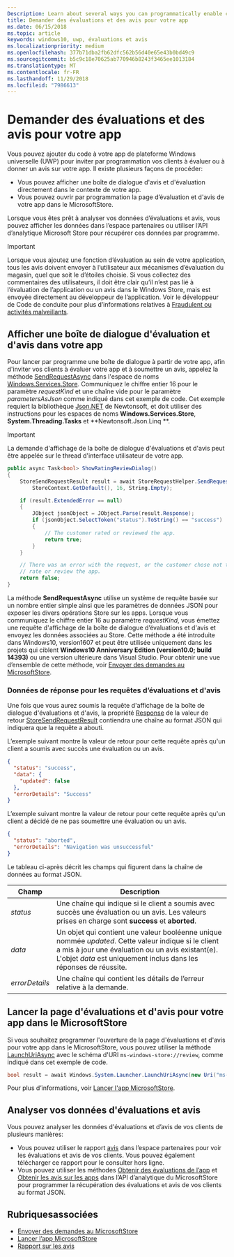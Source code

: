 ```yaml
---
Description: Learn about several ways you can programmatically enable customers to rate and review your app.
title: Demander des évaluations et des avis pour votre app
ms.date: 06/15/2018
ms.topic: article
keywords: windows10, uwp, évaluations et avis
ms.localizationpriority: medium
ms.openlocfilehash: 377b71dba2fb62dfc562b56d40e65e43b0bd49c9
ms.sourcegitcommit: b5c9c18e70625ab770946b8243f3465ee1013184
ms.translationtype: MT
ms.contentlocale: fr-FR
ms.lasthandoff: 11/29/2018
ms.locfileid: "7986613"
---
```

# <a name="request-ratings-and-reviews-for-your-app"></a>Demander des évaluations et des avis pour votre app

Vous pouvez ajouter du code à votre app de plateforme Windows universelle (UWP) pour inviter par programmation vos clients à évaluer ou à donner un avis sur votre app. Il existe plusieurs façons de procéder:
* Vous pouvez afficher une boîte de dialogue d'avis et d'évaluation directement dans le contexte de votre app.
* Vous pouvez ouvrir par programmation la page d’évaluation et d'avis de votre app dans le MicrosoftStore.

Lorsque vous êtes prêt à analyser vos données d’évaluations et avis, vous pouvez afficher les données dans l’espace partenaires ou utiliser l’API d’analytique Microsoft Store pour récupérer ces données par programme.

> [!IMPORTANT]
> Lorsque vous ajoutez une fonction d’évaluation au sein de votre application, tous les avis doivent envoyer à l’utilisateur aux mécanismes d’évaluation du magasin, quel que soit le d’étoiles choisie. Si vous collectez des commentaires des utilisateurs, il doit être clair qu’il n’est pas lié à l’évaluation de l’application ou un avis dans le Windows Store, mais est envoyée directement au développeur de l’application. Voir le développeur de Code de conduite pour plus d’informations relatives à [Fraudulent ou activités malveillants](https://docs.microsoft.com/legal/windows/agreements/store-developer-code-of-conduct#3-fraudulent-or-dishonest-activities).

## <a name="show-a-rating-and-review-dialog-in-your-app"></a>Afficher une boîte de dialogue d'évaluation et d'avis dans votre app

Pour lancer par programme une boîte de dialogue à partir de votre app, afin d'inviter vos clients à évaluer votre app et à soumettre un avis, appelez la méthode [SendRequestAsync](https://docs.microsoft.com/uwp/api/windows.services.store.storerequesthelper.sendrequestasync) dans l'espace de noms [Windows.Services.Store](https://docs.microsoft.com/uwp/api/windows.services.store). Communiquez le chiffre entier 16 pour le paramètre *requestKind* et une chaîne vide pour le paramètre *parametersAsJson* comme indiqué dans cet exemple de code. Cet exemple requiert la bibliothèque [Json.NET](http://www.newtonsoft.com/json) de Newtonsoft, et doit utiliser des instructions pour les espaces de noms **Windows.Services.Store**, **System.Threading.Tasks** et **Newtonsoft.Json.Linq **.

> [!IMPORTANT]
> La demande d'affichage de la boîte de dialogue d'évaluations et d'avis peut être appelée sur le thread d'interface utilisateur de votre app.

```csharp
public async Task<bool> ShowRatingReviewDialog()
{
    StoreSendRequestResult result = await StoreRequestHelper.SendRequestAsync(
        StoreContext.GetDefault(), 16, String.Empty);

    if (result.ExtendedError == null)
    {
        JObject jsonObject = JObject.Parse(result.Response);
        if (jsonObject.SelectToken("status").ToString() == "success")
        {
            // The customer rated or reviewed the app.
            return true;
        }
    }

    // There was an error with the request, or the customer chose not to
    // rate or review the app.
    return false;
}
```

La méthode **SendRequestAsync** utilise un système de requête basée sur un nombre entier simple ainsi que les paramètres de données JSON pour exposer les divers opérations Store sur les apps. Lorsque vous communiquez le chiffre entier 16 au paramètre *requestKind*, vous émettez une requête d'affichage de la boîte de dialogue d’évaluations et d'avis et envoyez les données associées au Store. Cette méthode a été introduite dans Windows10, version1607 et peut être utilisée uniquement dans les projets qui ciblent **Windows10 Anniversary Edition (version10.0; build 14393)** ou une version ultérieure dans Visual Studio. Pour obtenir une vue d’ensemble de cette méthode, voir [Envoyer des demandes au MicrosoftStore](send-requests-to-the-store.md).

### <a name="response-data-for-the-rating-and-review-request"></a>Données de réponse pour les requêtes d’évaluations et d'avis

Une fois que vous aurez soumis la requête d'affichage de la boîte de dialogue d'évaluations et d'avis, la propriété [Response](https://docs.microsoft.com/uwp/api/windows.services.store.storesendrequestresult.Response) de la valeur de retour [StoreSendRequestResult](https://docs.microsoft.com/uwp/api/windows.services.store.storesendrequestresult) contiendra une chaîne au format JSON qui indiquera que la requête a abouti.

L’exemple suivant montre la valeur de retour pour cette requête après qu'un client a soumis avec succès une évaluation ou un avis.

```json
{ 
  "status": "success", 
  "data": {
    "updated": false
  },
  "errorDetails": "Success"
}
```

L’exemple suivant montre la valeur de retour pour cette requête après qu'un client a décidé de ne pas soumettre une évaluation ou un avis.

```json
{ 
  "status": "aborted", 
  "errorDetails": "Navigation was unsuccessful"
}
```

Le tableau ci-après décrit les champs qui figurent dans la chaîne de données au format JSON.

|  Champ  |  Description  |
|----------------------|---------------|
|  *status*                   |  Une chaîne qui indique si le client a soumis avec succès une évaluation ou un avis. Les valeurs prises en charge sont  **success** et **aborted**.   |
|  *data*                   |  Un objet qui contient une valeur booléenne unique nommée *updated*. Cette valeur indique si le client a mis à jour une évaluation ou un avis existant(e). L'objet *data* est uniquement inclus dans les réponses de réussite.   |
|  *errorDetails*                   |  Une chaîne qui contient les détails de l’erreur relative à la demande. |

## <a name="launch-the-rating-and-review-page-for-your-app-in-the-store"></a>Lancer la page d'évaluations et d'avis pour votre app dans le MicrosoftStore

Si vous souhaitez programmer l'ouverture de la page d'évaluations et d'avis pour votre app dans le MicrosoftStore, vous pouvez utiliser la méthode [LaunchUriAsync](https://docs.microsoft.com/uwp/api/windows.system.launcher.launchuriasync) avec le schéma d'URI ```ms-windows-store://review```, comme indiqué dans cet exemple de code.

```csharp
bool result = await Windows.System.Launcher.LaunchUriAsync(new Uri("ms-windows-store://review/?ProductId=9WZDNCRFHVJL"));
```

Pour plus d’informations, voir [Lancer l'app MicrosoftStore](../launch-resume/launch-store-app.md).

## <a name="analyze-your-ratings-and-reviews-data"></a>Analyser vos données d'évaluations et avis

Vous pouvez analyser les données d'évaluations et d’avis de vos clients de plusieurs manières:
* Vous pouvez utiliser le rapport [avis](../publish/reviews-report.md) dans l’espace partenaires pour voir les évaluations et avis de vos clients. Vous pouvez également télécharger ce rapport pour le consulter hors ligne.
* Vous pouvez utiliser les méthodes [Obtenir des évaluations de l’app](get-app-ratings.md) et [Obtenir les avis sur les apps](get-app-reviews.md) dans l’API d’analytique du MicrosoftStore pour programmer la récupération des évaluations et avis de vos clients au format JSON.

## <a name="related-topics"></a>Rubriquesassociées

* [Envoyer des demandes au MicrosoftStore](send-requests-to-the-store.md)
* [Lancer l’app MicrosoftStore](../launch-resume/launch-store-app.md)
* [Rapport sur les avis](../publish/reviews-report.md)
